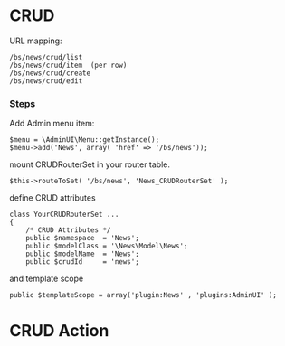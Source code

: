
CRUD
=======

URL mapping:

    /bs/news/crud/list
    /bs/news/crud/item  (per row)
    /bs/news/crud/create
    /bs/news/crud/edit

### Steps

Add Admin menu item:

	$menu = \AdminUI\Menu::getInstance();
	$menu->add('News', array( 'href' => '/bs/news'));


mount CRUDRouterSet in your router table.

	$this->routeToSet( '/bs/news', 'News_CRUDRouterSet' );

define CRUD attributes


	class YourCRUDRouterSet ... 
	{
		/* CRUD Attributes */
		public $namespace  = 'News';
		public $modelClass = '\News\Model\News';
		public $modelName  = 'News';
		public $crudId     = 'news';

and template scope

    public $templateScope = array('plugin:News' , 'plugins:AdminUI' );



CRUD Action
===========

